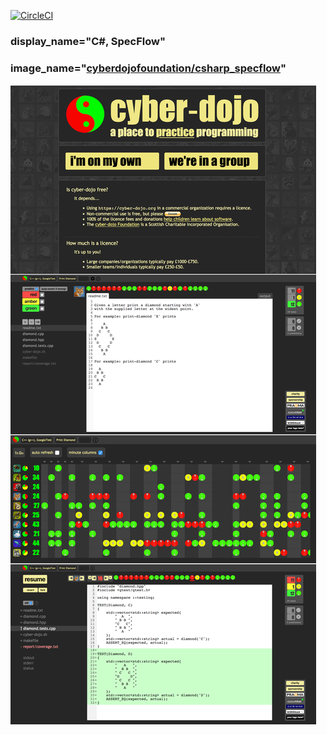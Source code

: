 [![CircleCI](https://circleci.com/gh/cyber-dojo-start-points/csharp-specflow.svg?style=svg)](https://circleci.com/gh/cyber-dojo-start-points/csharp-specflow)

### display_name="C#, SpecFlow"
### image_name="[cyberdojofoundation/csharp_specflow](https://hub.docker.com/repository/docker/cyberdojofoundation/csharp_specflow)"

![cyber-dojo.org home page](https://github.com/cyber-dojo/cyber-dojo/blob/master/shared/home_page_snapshot.png)
